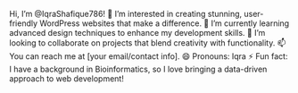 Hi, I’m @IqraShafique786!
👀 I’m interested in creating stunning, user-friendly WordPress websites that make a difference.
🌱 I’m currently learning advanced design techniques to enhance my development skills.
💞️ I’m looking to collaborate on projects that blend creativity with functionality.
📫 You can reach me at [your email/contact info].
😄 Pronouns: Iqra
⚡ Fun fact: I have a background in Bioinformatics, so I love bringing a data-driven approach to web development!


